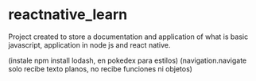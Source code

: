 # reactnative_learn
Project created to store a documentation and application of what is basic javascript, application in node js and react native.


(instale npm install lodash, en pokedex para estilos)
(navigation.navigate solo recibe texto planos, no recibe funciones ni objetos)